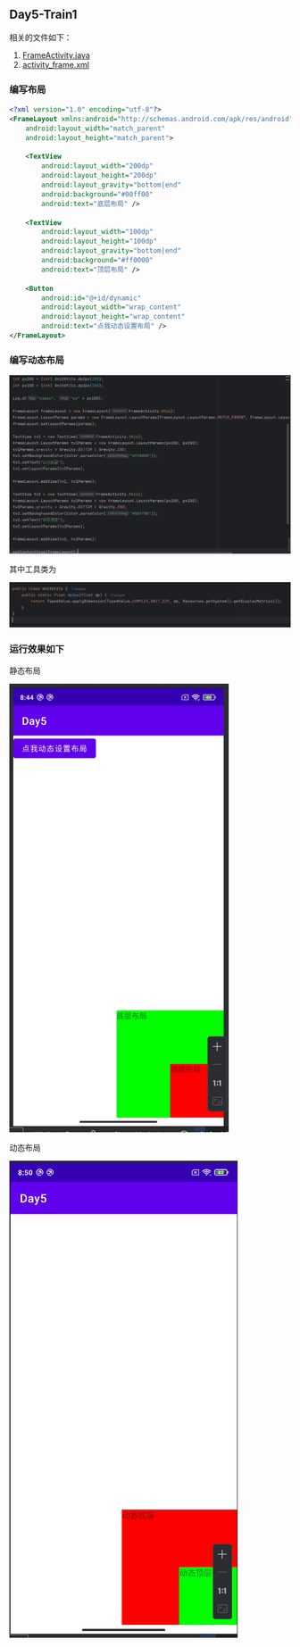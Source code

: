 ## Day5-Train1

相关的文件如下：
1. [FrameActivity.java](app/src/main/java/fan/akua/day5/activities/FrameActivity.java)
2. [activity_frame.xml](app/src/main/res/layout/activity_frame.xml)

### 编写布局

```xml
<?xml version="1.0" encoding="utf-8"?>
<FrameLayout xmlns:android="http://schemas.android.com/apk/res/android"
    android:layout_width="match_parent"
    android:layout_height="match_parent">

    <TextView
        android:layout_width="200dp"
        android:layout_height="200dp"
        android:layout_gravity="bottom|end"
        android:background="#00ff00"
        android:text="底层布局" />

    <TextView
        android:layout_width="100dp"
        android:layout_height="100dp"
        android:layout_gravity="bottom|end"
        android:background="#ff0000"
        android:text="顶层布局" />

    <Button
        android:id="@+id/dynamic"
        android:layout_width="wrap_content"
        android:layout_height="wrap_content"
        android:text="点我动态设置布局" />
</FrameLayout>
```

### 编写动态布局

![动态布局](vx_images/128719217253996.png)

其中工具类为

![工具类](vx_images/254818038816560.png)


### 运行效果如下

静态布局

![静态布局](vx_images/294564933563529.png)

动态布局

![动态布局](vx_images/452005533843616.png)